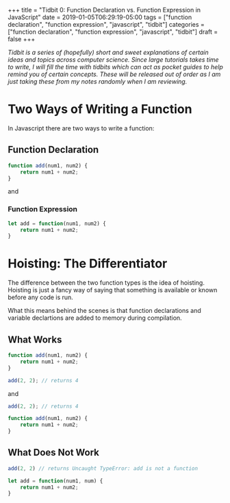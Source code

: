 +++ 
title = "Tidbit 0: Function Declaration vs. Function Expression in JavaScript"
date = 2019-01-05T06:29:19-05:00
tags = ["function declaration", "function expression", "javascript", "tidbit"]
categories = ["function declaration", "function expression", "javascript", "tidbit"]
draft = false
+++

*Tidbit is a series of (hopefully) short and sweet explanations of certain ideas and topics across computer science. Since large tutorials takes time to write, I will fill the time with tidbits which can act as pocket guides to help remind you of certain concepts. These will be released out of order as I am just taking these from my notes randomly when I am reviewing.*

# Two Ways of Writing a Function

In Javascript there are two ways to write a function:

## Function Declaration

```javascript
function add(num1, num2) {
    return num1 + num2;
}
```

and

### Function Expression

```javascript
let add = function(num1, num2) {
    return num1 + num2;
}
```

# Hoisting: The Differentiator

The difference between the two function types is the idea of hoisting. Hoisting is just a fancy way of saying that something is available or known before any code is run. 

What this means behind the scenes is that function declarations and variable declartions are added to memory during compilation.

## What Works

```javascript
function add(num1, num2) {
    return num1 + num2;
}

add(2, 2); // returns 4
```

and

```javascript
add(2, 2); // returns 4

function add(num1, num2) {
    return num1 + num2;
}
```

## What Does Not Work

```javascript
add(2, 2) // returns Uncaught TypeError: add is not a function

let add = function(num1, num) {
    return num1 + num2;
}
```